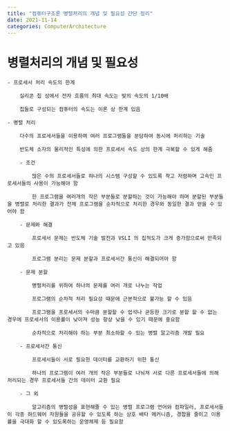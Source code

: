 ```yaml
---
title: "컴퓨터구조론 병렬처리의 개념 및 필요성 간단 정리"
date: 2021-11-14
categories: ComputerArchitecture
---
```


# 병렬처리의 개념 및 필요성

    - 프로세서 처리 속도의 한계

        실리콘 칩 상에서 전자 흐름의 최대 속도는 빛의 속도의 1/10배

        칩들로 구성되는 컴퓨터의 속도는 이론 상 한계 있음

    - 병렬 처리

        다수의 프로세서들을 이용하여 여러 프로그램들을 분담하여 동시에 처리하는 기술

        반도체 소자의 물리적인 특성에 의한 프로세서 속도 상의 한계 극복할 수 있게 해줌

        - 조건

            많은 수의 프로세서들로 하나의 시스템 구성할 수 있도록 작고 저렴하며 고속인 프로세서들의 사용이 가능해야 함

            한 프로그램을 여러개의 작은 부분들로 분할하는 것이 가능해야 하며 분할된 부분들을 병렬로 처리한 결과가 전체 프로그램을 순차적으로 처리한 경우와 동일한 결과 얻을 수 있어야 함

        - 문제와 해결

            프로세서 문제는 반도체 기술 발전과 VSLI 의 집적도가 크게 증가함으로써 만족되고 있음

            프로그램 분리는 문제 분할과 프로세서간 통신이 해결되어야 함

        - 문제 분할

            병렬처리를 위하여 하나의 문제를 여러 개로 나누는 작업

            프로그램의 순차적 처리 필요성 때문에 근본적으로 불가능 할 수 있음

            프로그램을 프로세서의 수마큼 분할할 수 업석나 균등한 크기로 분할 할 수 없는 경우에 프로세서의 이용률이 낮아져 성능 향상 낮을 수 있기 때문에 중요함

            순차적으로 처리해야 하는 부분 최소하할 수 있는 병렬 알고리즘 개발 필요

        - 프로세서간 통신

            프로세서들이 서로 필요한 데이터를 교환하기 위한 통신

            하나의 프로그램이 여러 개의 작은 부분들로 나눠져 서로 다른 프로세서들에 의해 처리되는 경우 프로세서들 간의 데이터 교환 필요

        - 그 외

            알고리즘의 병렬성을 표현해줄 수 있는 병렬 프로그램 언어와 컴파일러, 프로세서들이 각종 하드웨어 자원들을 공유할 수 있도록 하는 상호 배타 메커니즘, 경합을 줄이고 이용률을 극대화 할 수 있도록하는 운영체제 등 필요함
